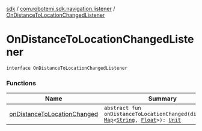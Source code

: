 [sdk](../../index.md) / [com.robotemi.sdk.navigation.listener](../index.md) / [OnDistanceToLocationChangedListener](./index.md)

# OnDistanceToLocationChangedListener

`interface OnDistanceToLocationChangedListener`

### Functions

| Name | Summary |
|---|---|
| [onDistanceToLocationChanged](on-distance-to-location-changed.md) | `abstract fun onDistanceToLocationChanged(distances: `[`Map`](https://kotlinlang.org/api/latest/jvm/stdlib/kotlin.collections/-map/index.html)`<`[`String`](https://kotlinlang.org/api/latest/jvm/stdlib/kotlin/-string/index.html)`, `[`Float`](https://kotlinlang.org/api/latest/jvm/stdlib/kotlin/-float/index.html)`>): `[`Unit`](https://kotlinlang.org/api/latest/jvm/stdlib/kotlin/-unit/index.html) |
